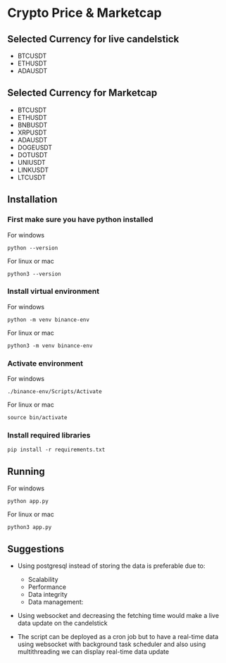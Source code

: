 # Crypto Price & Marketcap

## Selected Currency for live candelstick

- BTCUSDT
- ETHUSDT
- ADAUSDT

## Selected Currency for Marketcap

- BTCUSDT
- ETHUSDT
- BNBUSDT
- XRPUSDT
- ADAUSDT
- DOGEUSDT
- DOTUSDT
- UNIUSDT
- LINKUSDT
- LTCUSDT

## Installation

### First make sure you have python installed

For windows

```
python --version
```

For linux or mac

```
python3 --version
```

### Install virtual environment

For windows

```
python -m venv binance-env
```

For linux or mac

```
python3 -m venv binance-env
```

### Activate environment

For windows

```
./binance-env/Scripts/Activate
```

For linux or mac

```
source bin/activate
```

### Install required libraries

```
pip install -r requirements.txt
```

## Running

For windows

```
python app.py
```

For linux or mac

```
python3 app.py
```

## Suggestions

- Using postgresql instead of storing the data is preferable due to:

  - Scalability
  - Performance
  - Data integrity
  - Data management:

- Using websocket and decreasing the fetching time would make a live data update on the candelstick
- The script can be deployed as a cron job but to have a real-time data using websocket with background task scheduler and also using multithreading we can display real-time data update
